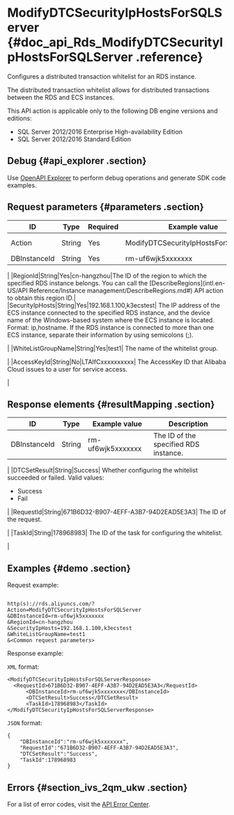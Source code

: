 # ModifyDTCSecurityIpHostsForSQLServer {#doc_api_Rds_ModifyDTCSecurityIpHostsForSQLServer .reference}

Configures a distributed transaction whitelist for an RDS instance.

The distributed transaction whitelist allows for distributed transactions between the RDS and ECS instances.

This API action is applicable only to the following DB engine versions and editions:

-   SQL Server 2012/2016 Enterprise High-availability Edition
-   SQL Server 2012/2016 Standard Edition

## Debug {#api_explorer .section}

Use [OpenAPI Explorer](https://api.aliyun.com/#product=Rds&api=ModifyDTCSecurityIpHostsForSQLServer&type=RPC&version=2014-08-15) to perform debug operations and generate SDK code examples.

## Request parameters {#parameters .section}

|ID|Type|Required|Example value|Description|
|--|----|--------|-------------|-----------|
|Action|String|Yes|ModifyDTCSecurityIpHostsForSQLServer|The ID of this API action. Value: ModifyDTCSecurityIpHostsForSQLServer.|
|DBInstanceId|String|Yes|rm-uf6wjk5xxxxxxx| The ID of the specified RDS instance.

 |
|RegionId|String|Yes|cn-hangzhou|The ID of the region to which the specified RDS instance belongs. You can call the [DescribeRegions](intl.en-US/API Reference/Instance management/DescribeRegions.md#) API action to obtain this region ID.|
|SecurityIpHosts|String|Yes|192.168.1.100,k3ecstest| The IP address of the ECS instance connected to the specified RDS instance, and the device name of the Windows-based system where the ECS instance is located. Format: ip,hostname. If the RDS instance is connected to more than one ECS instance, separate their information by using semicolons \(;\).

 |
|WhiteListGroupName|String|Yes|test1| The name of the whitelist group.

 |
|AccessKeyId|String|No|LTAIfCxxxxxxxxxx| The AccessKey ID that Alibaba Cloud issues to a user for service access.

 |

## Response elements {#resultMapping .section}

|ID|Type|Example value|Description|
|--|----|-------------|-----------|
|DBInstanceId|String|rm-uf6wjk5xxxxxxx| The ID of the specified RDS instance.

 |
|DTCSetResult|String|Success| Whether configuring the whitelist succeeded or failed. Valid values:

 -   Success
-   Fail

 |
|RequestId|String|671B6D32-B907-4EFF-A3B7-94D2EAD5E3A3| The ID of the request.

 |
|TaskId|String|178968983| The ID of the task for configuring the whitelist.

 |

## Examples {#demo .section}

Request example:

``` {#request_demo}

http(s)://rds.aliyuncs.com/? Action=ModifyDTCSecurityIpHostsForSQLServer
&DBInstanceId=rm-uf6wjk5xxxxxxx
&RegionId=cn-hangzhou
&SecurityIpHosts=192.168.1.100,k3ecstest
&WhiteListGroupName=test1
&<Common request parameters>

```

Response example:

`XML` format:

``` {#xml_return_success_demo}
<ModifyDTCSecurityIpHostsForSQLServerResponse>
  <RequestId>671B6D32-B907-4EFF-A3B7-94D2EAD5E3A3</RequestId>
	  <DBInstanceId>rm-uf6wjk5xxxxxxx</DBInstanceId>
	  <DTCSetResult>Success</DTCSetResult>
	  <TaskId>178968983</TaskId>
</ModifyDTCSecurityIpHostsForSQLServerResponse>
```

`JSON` format:

``` {#json_return_success_demo}
{
	"DBInstanceId":"rm-uf6wjk5xxxxxxx",
	"RequestId":"671B6D32-B907-4EFF-A3B7-94D2EAD5E3A3",
	"DTCSetResult":"Success",
	"TaskId":178968983
}
```

## Errors {#section_ivs_2qm_ukw .section}

For a list of error codes, visit the [API Error Center](https://error-center.alibabacloud.com/status/product/Rds).

